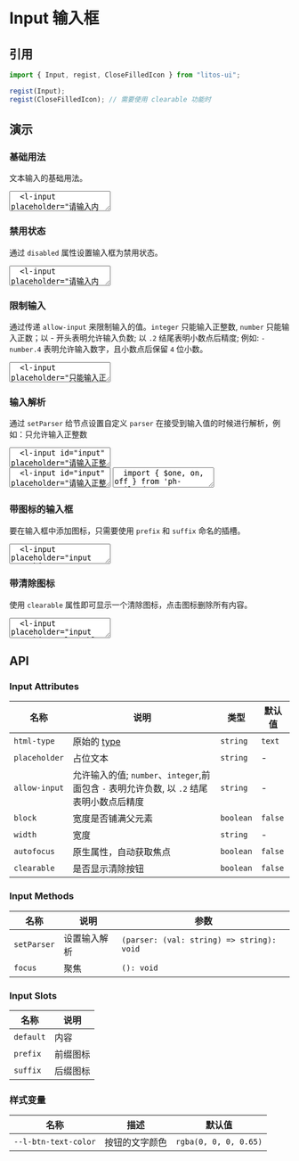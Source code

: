 # Input 输入框

## 引用

```js
import { Input, regist, CloseFilledIcon } from "litos-ui";

regist(Input);
regist(CloseFilledIcon); // 需要使用 clearable 功能时
```

## 演示

<script setup>
  import { onMounted, onUnmounted, nextTick } from 'vue';
  import { $one, on, off } from 'ph-utils/dom';

  let $input;

  function numericParse(value) {
    let val = parseInt(value, 10)
    if (Number.isNaN(val)) {
      val = ''
    } else {
      val = Math.abs(val)
    }
    return String(val);
  }

  onMounted(() => {
    nextTick(() => {
      if (!import.meta.env.SSR) {
        $input = $one('#input');
        $input.addEventListener('change', function(e) {
          console.log('input', e.target.value);
        });
        $input.setParser(numericParse);
      }
    })
  });
</script>

### 基础用法

文本输入的基础用法。

<ClientOnly>
<l-code-preview>
<textarea lang="html">
  <l-input placeholder="请输入内容"></l-input>
</textarea>
</l-code-preview>
</ClientOnly>

### 禁用状态

通过 `disabled` 属性设置输入框为禁用状态。

<ClientOnly>
<l-code-preview>
<textarea lang="html">
  <l-input placeholder="请输入内容" disabled></l-input>
</textarea>
</l-code-preview>
</ClientOnly>

### 限制输入

通过传递 `allow-input` 来限制输入的值。`integer` 只能输入正整数, `number` 只能输入正数；以 - 开头表明允许输入负数; 以 `.2` 结尾表明小数点后精度; 例如: `-number.4` 表明允许输入数字，且小数点后保留 `4` 位小数。

<ClientOnly>
<l-code-preview>
<textarea lang="html">
  <l-input placeholder="只能输入正整数" allow-input="integer"></l-input>
  <l-input placeholder="只能输入整数" allow-input="-integer"></l-input>
  <l-input placeholder="输入数字,保留2位小数" allow-input="-number.2"></l-input>
</textarea>
</l-code-preview>
</ClientOnly>

### 输入解析

通过 `setParser` 给节点设置自定义 `parser` 在接受到输入值的时候进行解析，例如：只允许输入正整数

<ClientOnly>
<l-code-preview>
<textarea lang="html">
  <l-input id="input" placeholder="请输入正整数" clearable></l-input>
</textarea>
<div class="source">
<textarea lang="html">
  <l-input id="input" placeholder="请输入正整数"></l-input>
</textarea>
<textarea lang="ts">
  import { $one, on, off } from 'ph-utils/dom';
  //-
  function numericParse(value) {
    let val = parseInt(value, 10)
    if (Number.isNaN(val)) {
      val = ''
    } else {
      val = Math.abs(val)
    }
    return String(val);
  }
  //-
  const $input = $one('#input');
  $input.setParser(numericParse);
</textarea>
</div>
</l-code-preview>
</ClientOnly>

### 带图标的输入框

要在输入框中添加图标，只需要使用 `prefix` 和 `suffix` 命名的插槽。

<ClientOnly>
<l-code-preview>
<textarea lang="html">
  <l-input placeholder="input something">
    <l-reduction-icon slot="prefix"></l-reduction-icon>
    <l-search-icon slot="suffix"></l-search-icon>
  </l-input>
</textarea>
</l-code-preview>
</ClientOnly>

### 带清除图标

使用 `clearable` 属性即可显示一个清除图标，点击图标删除所有内容。

<ClientOnly>
<l-code-preview>
<textarea lang="html">
  <l-input placeholder="input something" clearable></l-input>
</textarea>
</l-code-preview>
</ClientOnly>

## API

### Input Attributes

<!-- prettier-ignore -->
| 名称 | 说明 | 类型 | 默认值 |
| --- | --- | --- | --- |
| `html-type` | 原始的 [type](https://developer.mozilla.org/zh-CN/docs/Web/HTML/Element/input#input_%E7%B1%BB%E5%9E%8B) | `string` | `text` |
| `placeholder` | 占位文本 | `string` | - |
| `allow-input` | 允许输入的值; `number`、`integer`,前面包含 `-` 表明允许负数, 以 `.2` 结尾表明小数点后精度 | `string` | - |
| `block` | 宽度是否铺满父元素 | `boolean` | `false` |
| `width` | 宽度 | `string` | - |
| `autofocus` | 原生属性，自动获取焦点 | `boolean` | `false` |
| `clearable` | 是否显示清除按钮 | `boolean` | `false` |

### Input Methods

<!-- prettier-ignore -->
| 名称 | 说明 | 参数 |
| --- | --- | --- |
| `setParser` | 设置输入解析 | `(parser: (val: string) => string): void` |
| `focus` | 聚焦 | `(): void` |

### Input Slots

<!-- prettier-ignore -->
| 名称 | 说明 |
| --- | --- |
| `default` | 内容 |
| `prefix` | 前缀图标 |
| `suffix` | 后缀图标 |

### 样式变量

<!-- prettier-ignore -->
| 名称 | 描述 | 默认值 |
| --- | --- | --- |
| `--l-btn-text-color` | 按钮的文字颜色 | `rgba(0, 0, 0, 0.65)` |
